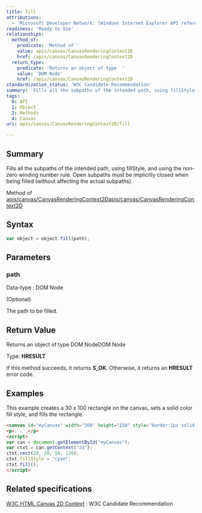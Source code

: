 ```yaml
---
title: fill
attributions:
  - 'Microsoft Developer Network: [Windows Internet Explorer API reference Article](http://msdn.microsoft.com/en-us/library/ie/hh828809%28v=vs.85%29.aspx)'
readiness: 'Ready to Use'
relationships:
  method_of:
    predicate: 'Method of '
    value: apis/canvas/CanvasRenderingContext2D
    href: /apis/canvas/CanvasRenderingContext2D
  return_type:
    predicate: 'Returns an object of type  '
    value: 'DOM Node'
    href: /apis/canvas/CanvasRenderingContext2D
standardization_status: 'W3C Candidate Recommendation'
summary: 'Fills all the subpaths of the intended path, using fillStyle, and using the non-zero winding number rule. Open subpaths must be implicitly closed when being filled (without affecting the actual subpaths).'
tags:
  0: API
  1: Object
  2: Methods
  4: Canvas
uri: apis/canvas/CanvasRenderingContext2D/fill

---
```

## <span>Summary</span>

Fills all the subpaths of the intended path, using fillStyle, and using the non-zero winding number rule. Open subpaths must be implicitly closed when being filled (without affecting the actual subpaths).

Method of [apis/canvas/CanvasRenderingContext2D](/apis/canvas/CanvasRenderingContext2D)[apis/canvas/CanvasRenderingContext2D](/apis/canvas/CanvasRenderingContext2D)

## <span>Syntax</span>

``` js
var object = object.fill(path);
```

## <span>Parameters</span>

### <span>path</span>

 Data-type
:   DOM Node

(Optional)

The path to be filled.

## <span>Return Value</span>

Returns an object of type DOM NodeDOM Node

Type: **HRESULT**

If this method succeeds, it returns **S\_OK**. Otherwise, it returns an **HRESULT** error code.

## <span>Examples</span>

This example creates a 30 x 100 rectangle on the canvas, sets a solid color fill style, and fills the rectangle.

``` html
<canvas id="myCanvas" width="300" height="150" style="border:1px solid blue;"></canvas>
<p>. . .</p>
<script>
var can = document.getElementById("myCanvas");
var ctxt = can.getContext("2d");
ctxt.rect(20, 20, 50, 120);
ctxt.fillStyle = "cyan";
ctxt.fill();
</script>
```

## <span>Related specifications</span>

[W3C HTML Canvas 2D Context](http://www.w3.org/TR/2dcontext/)
:   W3C Candidate Recommendation
